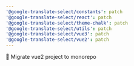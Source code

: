 ```yaml
---
'@google-translate-select/constants': patch
'@google-translate-select/react': patch
'@google-translate-select/theme-chalk': patch
'@google-translate-select/utils': patch
'@google-translate-select/vue3': patch
'@google-translate-select/vue2': patch
---
```


🔨 Migrate vue2 project to monorepo
